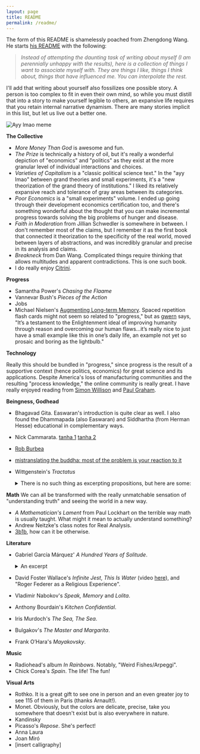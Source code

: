 ```yaml
---
layout: page
title: README
permalink: /readme/
---
```


The form of this README is shamelessly poached from Zhengdong Wang. He starts [his README](https://zhengdongwang.com/readme) with the following:

> *Instead of attempting the daunting task of writing about myself (I am perennially unhappy with the results), here is a collection of things I want to associate myself with. They are things I like, things I think about, things that have influenced me. You can interpolate the rest.*

I'll add that writing about yourself also fossilizes one possible story. A person is too complex to fit in even their own mind, so while you must distill that into a story to make yourself legible to others, an expansive life requires that you retain internal narrative dynamism. There are many stories implicit in this list, but let us live out a better one. 

![Ayy lmao meme](/assets/images/ayy-lmao.png)

**The Collective**
- *More Money Than God* is awesome and fun.
- *The Prize* is technically a history of oil, but it's really a wonderful depiction of "economics" and "politics" as they exist at the more granular level of individual interactions and choices. 
- *Varieties of Capitalism* is a "classic political science text." In the "ayy lmao" between grand theories and small experiments, it's a "new theorization of the grand theory of institutions." I liked its relatively expansive reach and tolerance of gray areas between its categories. 
- *Poor Economics* is a "small experiments" volume. I ended up going through their development economics certification too, and there's something wonderful about the thought that you can make incremental progress towards solving the big problems of hunger and disease. 
- *Faith in Moderation* from Jillian Schwedler is somewhere in between. I don't remember most of the claims, but I remember it as the first book that connected it theorization to the specificity of the real world, moved between layers of abstractions, and was incredibly granular and precise in its analysis and claims. 
- *Breakneck* from Dan Wang. Complicated things require thinking that allows multitudes and apparent contradictions. This is one such book.  
- I do really enjoy [Citrini](https://www.citriniresearch.com/). 

**Progress**
- Samantha Power's *Chasing the Flaame* 
- Vannevar Bush's *Pieces of the Action* 
- Jobs
- Michael Nielsen's [Augmenting Long-term Memory](https://augmentingcognition.com/ltm.html). Spaced repetition flash cards might not seem so related to "progress," but as [gwern](https://gwern.net/spaced-repetition#where-was-i-going-with-this) says, "It’s a testament to the Enlightenment ideal of improving humanity through reason and overcoming our human flaws...it’s really nice to just have a small example like this in one’s daily life, an example not yet so prosaic and boring as the lightbulb." 

**Technology** 

Really this should be bundled in "progress," since progress is the result of a supportive context (hence politics, economics) for great science and its applications. Despite America's loss of manufacturing communities and the resulting "process knowledge," the online community is really great. I have really enjoyed reading from [Simon Willison](https://simonwillison.net/) and [Paul Graham](https://www.paulgraham.com/).

**Beingness, Godhead**

- Bhagavad Gita. Easwaran's introduction is quite clear as well. I also found the Dhammapada (also Easwaran) and Siddhartha (from Herman Hesse) educational in complementary ways. 
- Nick Cammarata. [tanha 1](https://x.com/nickcammarata/status/1566589893136064512) [tanha 2](https://x.com/nickcammarata/status/1649952823843463168)
- [Rob Burbea](https://www.youtube.com/watch?v=n03ZNoO-_p0&list=PLO6hhaAzLmipGYeeZCr-Cn_YuJj_XgUat&ab_channel=RobBurbeaTalks)
- [mistranslating the buddha: most of the problem is your reaction to it](https://neuroticgradientdescent.blogspot.com/2020/01/mistranslating-buddha.html)

- Wittgenstein's *Tractatus* 
  <details>
  <summary>There is no such thing as excerpting propositions, but here are some: </summary>
  
  > *5.6 The limits of my language mean the limits of my world.*
  

  > *6.5 When an answer cannot be stated, neither can the question be stated.*
  >> *There is no such thing as the riddle.*
  >> *If a question can be posed at all, then it can also be answered.*

  > *6.521 The solution to the problem of life is found in the vanishing of the problem.*
  >> *(Is this not the reason why those to whom the meaning of life became clear after prolonged doubt, could not then say in what this meaning consisted?)*

  > *6.522 There is, though, the ineffable.*
  >> *This shows itself, it is the mystical.*
  </details>


**Math** 
We can all be transformed with the really unmatchable sensation of "understanding truth" and seeing the world in a new way. 
- *A Mathematician's Lament* from Paul Lockhart on the terrible way math is usually taught. What might it mean to actually understand something? 
- Andrew Neitzke's class notes for Real Analysis. 
- [3b1b](https://www.youtube.com/c/3blue1brown), how can it be otherwise. 

**Literature**
- Gabriel García Márquez' *A Hundred Years of Solitude*. 
  <details>
  <summary>An excerpt</summary>
  
  Before them, surrounded by ferns and palm trees, white and powdery in the silent morning light, was an enormous Spanish galleon. Tilted slightly to the starboard, it had hanging from its intact masts the dirty rags of its sails in the midst of its rigging, which was adorned with orchids. The hull, covered with an armor of petrified barnacles and soft moss, was firmly fastened into a surface of stones. The whole structure seemed to occupy its own space, one of solitude and oblivion, protected from the vices of time and the habits of the birds. Inside, where the expeditionaries explored with careful intent, there was nothing but a thick forest of flowers.
  </details>
- David Foster Wallace's *Infinite Jest*, *This Is Water* (video [here](https://www.youtube.com/watch?v=5tIk4IOOeco)), and "Roger Federer as a Religious Experience".
- Vladimir Nabokov's *Speak, Memory* and *Lolita*. 
- Anthony Bourdain's *Kitchen Confidential*. 
- Iris Murdoch's *The Sea, The Sea*. 
- Bulgakov's *The Master and Margarita*. 
- Frank O’Hara's *Mayakovsky*. 

**Music**
- Radiohead's album *In Rainbows*. Notably, "Weird Fishes/Arpeggi".
- Chick Corea's *Spain*. The life! The fun!

**Visual Arts**
- Rothko. It is a great gift to see one in person and an even greater joy to see 115 of them in Paris (thanks Arnault!). 
- Monet. Obviously, but the colors are delicate, precise, take you somewhere that doesn't exist but is also everywhere in nature. 
- Kandinsky
- Picasso's *Repose*. She's perfect!
- Anna Laura 
- Joan Miró
- [insert calligraphy]
